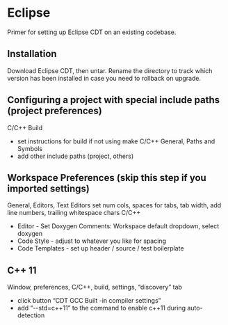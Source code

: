 # Eclipse

Primer for setting up Eclipse CDT on an existing codebase.

## Installation

Download Eclipse CDT, then untar.  Rename the directory to track which version
has been installed in case you need to rollback on upgrade.


## Configuring a project with special include paths (project preferences)
C/C++ Build
*   set instructions for build if not using make
C/C++ General, Paths and Symbols
*   add other include paths (project, others)
## Workspace Preferences (skip this step if you imported settings)
General, Editors, Text Editors
set num cols, spaces for tabs, tab width, add line numbers, trailing whitespace
chars
C/C++
*   Editor - Set Doxygen Comments: Workspace default dropdown, select doxygen
*   Code Style - adjust to whatever you like for spacing
*   Code Templates - set up header / source / test boilerplate

## C++ 11

Window, preferences, C/C++, build, settings, “discovery” tab
*   click button “CDT GCC Built -in compiler settings”
*   add “--std=c++11” to the command to enable c++11 during auto-detection
